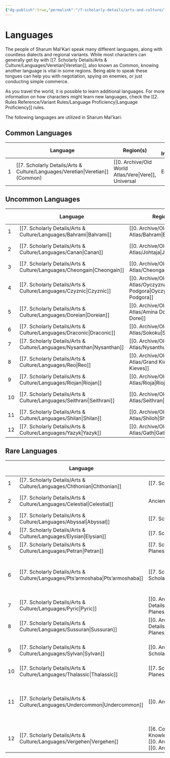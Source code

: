 ```yaml
---
{"dg-publish":true,"permalink":"/7-scholarly-details/arts-and-culture/languages/languages/","noteIcon":""}
---
```


# Languages

The people of Sharum Mal'Kari speak many different languages, along with countless dialects and regional variants. While most characters can generally get by with [[7. Scholarly Details/Arts & Culture/Languages/Veretian\|Veretian]], also known as Common, knowing another language is vital in some regions. Being able to speak these tongues can help you with negotiation, spying on enemies, or just conducting simple commerce. 

As you travel the world, it is possible to learn additional languages. For more information on how characters might learn new languages, check the [[2. Rules Reference/Variant Rules/Language Proficiency\|Language Proficiency]] rules. 

The following languages are utilized in Sharum Mal'kari:

## Common Languages

|     | Language              | Region(s)           | IRL Inspiration |
| --- | --------------------- | ------------------- | --------------- |
| 1   | [[7. Scholarly Details/Arts & Culture/Languages/Veretian\|Veretian]] (Common) | [[0. Archive/Old World Atlas/Vere\|Vere]], Universal | English         |

## Uncommon Languages

|     | Language      | Region(s)            | IRL Inspiration              |
| --- | ------------- | -------------------- | ---------------------------- |
| 1   | [[7. Scholarly Details/Arts & Culture/Languages/Bahrami\|Bahrami]]   | [[0. Archive/Old World Atlas/Bahram\|Bahram]]           | Persian                      |
| 2   | [[7. Scholarly Details/Arts & Culture/Languages/Canan\|Canan]]     | [[0. Archive/Old World Atlas/Johtaja\|Johtaja]]          | Swedish, Danish, Old Norse   |
| 3   | [[7. Scholarly Details/Arts & Culture/Languages/Cheongain\|Cheongain]] | [[0. Archive/Old World Atlas/Cheongai\|Cheongai]]         | Chinese                      |
| 4   | [[7. Scholarly Details/Arts & Culture/Languages/Czyznic\|Czyznic]]   | [[0. Archive/Old World Atlas/Oyczyzna Podgora\|Oyczyzna Podgora]] | Dutch, Polish, Czech         |
| 5   | [[7. Scholarly Details/Arts & Culture/Languages/Doreian\|Doreian]]   | [[0. Archive/Old World Atlas/Amina Dorei\|Amina Dorei]]      | Sudanese, Swahili, Afrikaans |
| 6   | [[7. Scholarly Details/Arts & Culture/Languages/Draconic\|Draconic]]  | [[0. Archive/Old World Atlas/Sokoku\|Sokoku]]           | Japanese                     |
| 7   | [[7. Scholarly Details/Arts & Culture/Languages/Nysanthan\|Nysanthan]] | [[0. Archive/Old World Atlas/Nysanthus\|Nysanthus]]        | Korean                       |
| 8   | [[7. Scholarly Details/Arts & Culture/Languages/Reo\|Reo]]       | [[0. Archive/Old World Atlas/Grand Kieves\|Grand Kieves]]     | Maori                        |
| 9   | [[7. Scholarly Details/Arts & Culture/Languages/Riojan\|Riojan]]    | [[0. Archive/Old World Atlas/Rioja\|Rioja]]            | Italian                      |
| 10  | [[7. Scholarly Details/Arts & Culture/Languages/Seithrani\|Seithrani]] | [[0. Archive/Old World Atlas/Seithran\|Seithran]]         | Serbo-Croatian, Slovenian    |
| 11  | [[7. Scholarly Details/Arts & Culture/Languages/Shilan\|Shilan]]    | [[0. Archive/Old World Atlas/Shiloh\|Shiloh]]           | French                       |
| 12  | [[7. Scholarly Details/Arts & Culture/Languages/Yazyk\|Yazyk]]     | [[0. Archive/Old World Atlas/Gath\|Gath]]             | Russian                      |{ #UncommonLanguages}


## Rare Languages

|     | Language          | Native to                                             | IRL Inspiration                                                  |
| --- | ----------------- | ----------------------------------------------------- | ---------------------------------------------------------------- |
| 1   | [[7. Scholarly Details/Arts & Culture/Languages/Chthonian\|Chthonian]]     | [[7. Scholarly Details/Cosmology/Outer Planes/Tartarus/Tartarus\|Tartarus]]                                          | Arabic, Hebrew                                                   |
| 2   | [[7. Scholarly Details/Arts & Culture/Languages/Celestial\|Celestial]]     | Ancient ruins                                         | Sanskrit, Egyptian hieroglyphs                                   |
| 3   | [[7. Scholarly Details/Arts & Culture/Languages/Abyssal\|Abyssal]]       | [[7. Scholarly Details/Cosmology/Inner Planes/Erebus/Erebus\|Erebus]]                                            | Greek                                                            |
| 4   | [[7. Scholarly Details/Arts & Culture/Languages/Elysian\|Elysian]]       | [[7. Scholarly Details/Cosmology/Outer Planes/Elysium/Elysium\|Elysium]]                                           | Arabic, Hebrew                                                   |
| 5   | [[7. Scholarly Details/Arts & Culture/Languages/Petran\|Petran]]        | [[7. Scholarly Details/Cosmology/Inner Planes/Elemental Planes/Forterra/Forterra\|Forterra]]                                          | Hungarian                                                        |
| 6   | [[7. Scholarly Details/Arts & Culture/Languages/Pts’armoshaba\|Pts’armoshaba]] | [[7. Scholarly Details/Cosmology/Inner Planes/The Fade\|The Fade]], [[7. Scholarly Details/Metaphysics/Mortality & Death/Unsent\|Unsent]]                              | Georgian script, discordant whispers, <br>eldritch synesthesia   |
| 7   | [[7. Scholarly Details/Arts & Culture/Languages/Pyric\|Pyric]]         | [[0. Archive/Old World Atlas/Falkor\|Falkor]], [[7. Scholarly Details/Cosmology/Inner Planes/Elemental Planes/Cinastino/Cinastino\|Cinastino]]                             | Turkish                                                          |
| 8   | [[7. Scholarly Details/Arts & Culture/Languages/Sussuran\|Sussuran]]      | [[0. Archive/Old World Atlas/Ektal'palli\|Ektal'palli]], [[7. Scholarly Details/Cosmology/Inner Planes/Elemental Planes/Ventania/Ventania\|Ventania]]                         | Quechua                                                          |
| 9   | [[7. Scholarly Details/Arts & Culture/Languages/Sylvan\|Sylvan]]        | [[0. Archive/Old World Atlas/United Altos Isles\|United Altos Isles]], [[7. Scholarly Details/Cosmology/Inner Planes/Arcadia/Arcadia\|Arcadia]]                   | Spanish, Portuguese, Gaelic, Old English                         |
| 10  | [[7. Scholarly Details/Arts & Culture/Languages/Thalassic\|Thalassic]]     | [[7. Scholarly Details/Cosmology/Inner Planes/Elemental Planes/Piacqua/Piacqua\|Piacqua]]                                           | Galatian, Catalan                                                |
| 11  | [[7. Scholarly Details/Arts & Culture/Languages/Undercommon\|Undercommon]]   | [[0. Archive/Old World Atlas/Zarthura\|Zarthura]]                                          | German, Romanian, Latin, Greek,<br>general fantasy elf languages |
| 12  | [[7. Scholarly Details/Arts & Culture/Languages/Vergehen\|Vergehen]]      | [[6. Common Knowledge/Demographics/Ancestries/Darkspawn/Darkspawn\|Darkspawn]], [[0. Archive/Old World Atlas/Ansteigen\|Ansteigen]],<br>[[0. Archive/Old World Atlas/Oyczyzna Podgora\|Oyczyzna Podgora]] | German                                                           |{ #RareLanguages}


